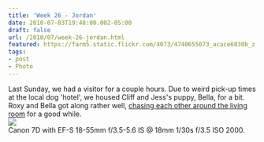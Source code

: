 ```yaml
---
title: 'Week 26 - Jordan'
date: 2010-07-03T19:48:00.002-05:00
draft: false
url: /2010/07/week-26-jordan.html
featured: https://farm5.static.flickr.com/4073/4740655073_acace6030b_z.jpg
tags: 
- post
- Photo
---
```


Last Sunday, we had a visitor for a couple hours. Due to weird pick-up times at the local dog 'hotel', we housed Cliff and Jess's puppy, Bella, for a bit. Roxy and Bella got along rather well, [chasing each other around the living room](https://www.flickr.com/photos/jhofker/4748157444) for a good while.  
[![](https://farm5.static.flickr.com/4073/4740655073_acace6030b_z.jpg)](https://www.flickr.com/photos/jhofker/4740655073)  
Canon 7D with EF-S 18-55mm f/3.5-5.6 IS @ 18mm 1/30s f/3.5 ISO 2000.